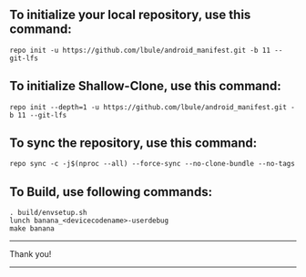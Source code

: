 
To initialize your local repository, use this command:
-----------------------------------------------------

    repo init -u https://github.com/lbule/android_manifest.git -b 11 --git-lfs

To initialize Shallow-Clone, use this command:
---------------------------------------------

    repo init --depth=1 -u https://github.com/lbule/android_manifest.git -b 11 --git-lfs

To sync the repository, use this command:
-----------------------------------------

    repo sync -c -j$(nproc --all) --force-sync --no-clone-bundle --no-tags

To Build, use following commands:
---------------------------------
    
    . build/envsetup.sh
    lunch banana_<devicecodename>-userdebug
    make banana

---------------------------------------------------------------------------------------------------------

Thank you!

---------------------------------------------------------------------------------------------------------
